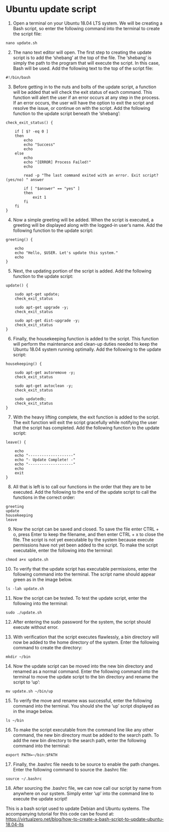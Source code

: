 # Ubuntu update script

 1. Open a terminal on your Ubuntu 18.04 LTS system. We will be creating a Bash script, so enter the following command into the terminal to create the script file:

`nano update.sh`

 2. The nano text editor will open. The first step to creating the update script is to add the ‘shebang’ at the top of the file. The ‘shebang’ is simply the path to the program that will execute the script. In this case, Bash will be used. Add the following text to the top of the script file:

`#!/bin/bash`

 3. Before getting in to the nuts and bolts of the update script, a function will be added that will check the exit status of each command. This function will alert the user if an error occurs at any step in the process. If an error occurs, the user will have the option to exit the script and resolve the issue, or continue on with the script. Add the following function to the update script beneath the ‘shebang’:
```
check_exit_status() {

    if [ $? -eq 0 ]
    then
        echo
        echo "Success"
        echo
    else
        echo
        echo "[ERROR] Process Failed!"
        echo
		
        read -p "The last command exited with an error. Exit script? (yes/no) " answer

        if [ "$answer" == "yes" ]
        then
            exit 1
        fi
    fi
}
```
 4. Now a simple greeting will be added. When the script is executed, a greeting will be displayed along with the logged-in user’s name. Add the following function to the update script:
```
greeting() {

    echo
    echo "Hello, $USER. Let's update this system."
    echo
}
```
 5. Next, the updating portion of the script is added. Add the following function to the update script:
```
update() {

    sudo apt-get update;
    check_exit_status

    sudo apt-get upgrade -y;
    check_exit_status

    sudo apt-get dist-upgrade -y;
    check_exit_status
}
```
 6. Finally, the housekeeping function is added to the script. This function will perform the maintenance and clean-up duties needed to keep the Ubuntu 18.04 system running optimally. Add the following to the update script:
```
housekeeping() {

    sudo apt-get autoremove -y;
    check_exit_status

    sudo apt-get autoclean -y;
    check_exit_status

    sudo updatedb;
    check_exit_status
}
```
 7. With the heavy lifting complete, the exit function is added to the script. The exit function will exit the script gracefully while notifying the user that the script has completed. Add the following function to the update script:
```
leave() {

    echo
    echo "--------------------"
    echo "- Update Complete! -"
    echo "--------------------"
    echo
    exit
}
```
 8. All that is left is to call our functions in the order that they are to be executed. Add the following to the end of the update script to call the functions in the correct order:
```
greeting
update
housekeeping
leave
```
 9. Now the script can be saved and closed. To save the file enter CTRL + o, press Enter to keep the filename, and then enter CTRL + x to close the file. The script is not yet executable by the system because execute permissions have not yet been added to the script. To make the script executable, enter the following into the terminal:

`chmod a+x update.sh`

 10. To verify that the update script has executable permissions, enter the following command into the terminal. The script name should appear green as in the image below.

`ls -lah update.sh`

 11. Now the script can be tested. To test the update script, enter the following into the terminal:

`sudo ./update.sh`

12. After entering the sudo password for the system, the script should execute without error. 

 13. With verification that the script executes flawlessly, a bin directory will now be added to the home directory of the system. Enter the following command to create the directory:

`mkdir ~/bin`

 14. Now the update script can be moved into the new bin directory and renamed as a normal command. Enter the following command into the terminal to move the update script to the bin directory and rename the script to ‘up’:

`mv update.sh ~/bin/up`

 15. To verify the move and rename was successful, enter the following command into the terminal. You should she the ‘up’ script displayed as in the image below.

`ls ~/bin`

 16. To make the script executable from the command line like any other command, the new bin directory must be added to the search path. To add the new bin directory to the search path, enter the following command into the terminal:

`export PATH=~/bin:$PATH`

 17. Finally, the .bashrc file needs to be source to enable the path changes. Enter the following command to source the .bashrc file:

`source ~/.bashrc`

18. After sourcing the .bashrc file, we can now call our script by name from anywhere on our system. Simply enter ‘up’ into the command line to execute the update script! 



This is a bash script used to update Debian and Ubuntu systems. The accompanying tutorial for this code can be found at:
https://virtualzero.net/blog/how-to-create-a-bash-script-to-update-ubuntu-18.04-lts
